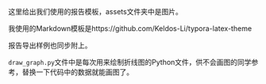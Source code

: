 这里给出我们使用的报告模板，assets文件夹中是图片。

我使用的Markdown模板是https://github.com/Keldos-Li/typora-latex-theme

报告导出样例也同步附上。

`draw_graph.py`文件中是每次用来绘制折线图的Python文件，供不会画图的同学参考，替换一下代码中的数据就能画图了。